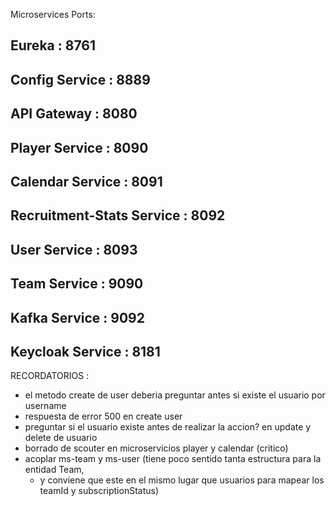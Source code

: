 Microservices Ports:

## Eureka : 8761

## Config Service : 8889

## API Gateway : 8080

## Player Service : 8090

## Calendar Service : 8091

## Recruitment-Stats Service : 8092

## User Service : 8093

## Team Service : 9090

## Kafka Service : 9092

## Keycloak Service : 8181

RECORDATORIOS :
* el metodo create de user deberia preguntar antes si existe el usuario por username
* respuesta de error 500 en create user
* preguntar si el usuario existe antes de realizar la accion? en update y delete de usuario
* borrado de scouter en microservicios player y calendar (critico)
* acoplar ms-team y ms-user (tiene poco sentido tanta estructura para la entidad Team, 
  * y conviene que este en el mismo lugar que usuarios para mapear los teamId y subscriptionStatus)
